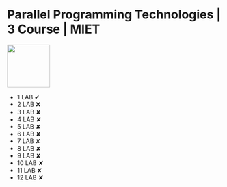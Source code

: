 # Parallel Programming Technologies | 3 Course | MIET
<img src="https://img.shields.io/badge/C%2B%2B-00599C?style=for-the-badge&logo=c%2B%2B&logoColor=white" width="100"/>

- 1 LAB &#10004;
- 2 LAB :x:
- 3 LAB &#x2718;
- 4 LAB &#x2718;
- 5 LAB &#x2718;
- 6 LAB &#x2718;
- 7 LAB &#x2718;
- 8 LAB &#x2718;
- 9 LAB &#x2718;
- 10 LAB &#x2718;
- 11 LAB &#x2718;
- 12 LAB &#x2718;
